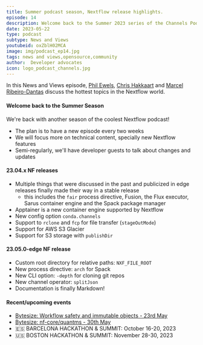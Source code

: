 ```yaml
---
title: Summer podcast season, Nextflow release highlights.
episode: 14
description: Welcome back to the Summer 2023 series of the Channels Podcast!  In this episode we kick things off with some of the highlights from the latest Nextflow releases. There were a lot of goodies in there..
date: 2023-05-22
type: podcast
subtype: News and Views
youtubeid: oxZblH02MCA
image: img/podcast_ep14.jpg
tags: news and views,opensource,community
author:  Developer advocates
icon: logo_podcast_channels.jpg
---
```


In this News and Views episode, [Phil Ewels](https://twitter.com/tallphil), [Chris Hakkaart](https://twitter.com/chris_hakk) and [Marcel Ribeiro-Dantas](https://twitter.com/mribeirodantas) discuss the hottest topics in the Nextflow world.

<!-- end-archive-description -->

#### Welcome back to the Summer Season

We're back with another season of the coolest Nextflow podcast!
- The plan is to have a new episode every two weeks
- We will focus more on technical content, specially new Nextflow features
- Semi-regularly, we'll have developer guests to talk about changes and updates

#### 23.04.x NF releases

- Multiple things that were discussed in the past and publicized in edge releases finally made their way in a stable release
    - this includes the `fair` process directive, Fusion, the Flux executor, Sarus container engine and the Spack package manager
- Apptainer is a new container engine supported by Nextflow
- New config option `conda.channels`
- Support to `rclone` and `fcp` for file transfer (`stageOutMode`)
- Support for AWS S3 Glacier
- Support for S3 storage with `publishDir`

#### 23.05.0-edge NF release

- Custom root directory for relative paths: `NXF_FILE_ROOT`
- New process directive: `arch` for Spack
- New CLI option: `-depth` for cloning git repos
- New channel operator: `splitJson`
- Documentation is finally Markdown!

#### Recent/upcoming events

- [Bytesize: Workflow safety and immutable objects - 23rd May](https://nf-co.re/events/2023/bytesize_workflow_safety)
- [Bytesize: nf-core/quantms - 30th May](https://nf-co.re/events/2023/bytesize_quantms)
- 🇪🇸 BARCELONA HACKATHON & SUMMIT: October 16-20, 2023
- 🇺🇸 BOSTON HACKATHON & SUMMIT: November 28-30, 2023
